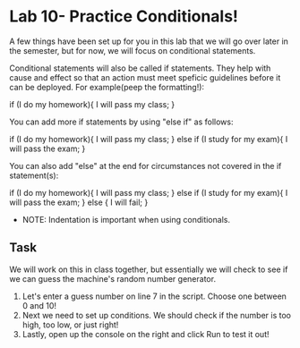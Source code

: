 # Lab 10- Practice Conditionals!
A few things have been set up for you in this lab that we will go over later in the semester, but for now, we will focus on conditional statements.

Conditional statements will also be called if statements. They help with cause and effect so that an action must meet speficic guidelines before it can be deployed. For example(peep the formatting!):

  if (I do my homework){
    I will pass my class;
  }

You can add more if statements by using "else if" as follows:

  if (I do my homework){
    I will pass my class;
  } else if (I study for my exam){
    I will pass the exam;
  }

You can also add "else" at the end for circumstances not covered in the if statement(s):

  if (I do my homework){ 
    I will pass my class;
  } else if (I study for my exam){
    I will pass the exam;
  } else {
    I will fail;
  }

* NOTE: Indentation is important when using conditionals.

## Task
We will work on this in class together, but essentially we will check to see if we can guess the machine's random number generator.

1. Let's enter a guess number on line 7 in the script. Choose one between 0 and 10!
2. Next we need to set up conditions. We should check if the number is too high, too low, or just right!
3. Lastly, open up the console on the right and click Run to test it out!
